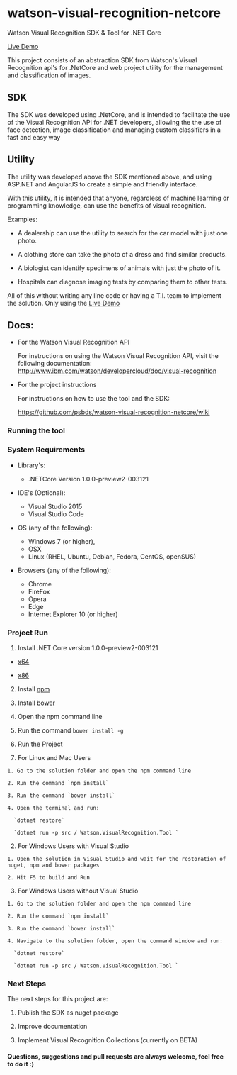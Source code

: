 # watson-visual-recognition-netcore #
Watson Visual Recognition SDK &amp; Tool for .NET Core

[Live Demo](http://watson-visual-recognition-tool.mybluemix.net/)

This project consists of an abstraction SDK from Watson's Visual Recognition api's for .NetCore and web project utility for the management and classification of images.

## SDK

The SDK was developed using .NetCore, and is intended to facilitate the use of the Visual Recognition API for .NET developers, allowing the the use of face detection, image classification and managing custom classifiers in a fast and easy way

## Utility

The utility was developed above the SDK mentioned above, and using ASP.NET and AngularJS to create a simple and friendly interface.

With this utility, it is intended that anyone, regardless of machine learning or programming knowledge, can use the benefits of visual recognition.

Examples:

* A dealership can use the utility to search for the car model with just one photo.

* A clothing store can take the photo of a dress and find similar products.

* A biologist can identify specimens of animals with just the photo of it.

* Hospitals can diagnose imaging tests by comparing them to other tests.

All of this without writing any line code or having a T.I. team to implement the solution. Only using the [Live Demo](http://watson-visual-recognition-tool.mybluemix.net/)



## Docs:


* For the Watson Visual Recognition API

  For instructions on using the Watson Visual Recognition API, visit the following documentation:
  http://www.ibm.com/watson/developercloud/doc/visual-recognition

* For the project instructions

  For instructions on how to use the tool and the SDK: 
  
  https://github.com/psbds/watson-visual-recognition-netcore/wiki

### Running the tool

### System Requirements

* Library's: 
  * .NETCore Version 1.0.0-preview2-003121

* IDE's (Optional): 
  * Visual Studio 2015
  * Visual Studio Code

* OS (any of the following): 
  * Windows 7 (or higher), 
  * OSX
  * Linux (RHEL, Ubuntu, Debian, Fedora, CentOS, openSUS)

* Browsers (any of the following): 
  * Chrome
  * FireFox
  * Opera
  * Edge
  * Internet Explorer 10 (or higher)
 
 
### Project Run

1. Install .NET Core version 1.0.0-preview2-003121

  * [x64](https://go.microsoft.com/fwlink/?LinkID=809122)
  
  * [x86](https://go.microsoft.com/fwlink/?LinkID=809123)
  
2. Install [npm](https://www.npmjs.com/)

3. Install [bower](https://bower.io/)
  
  1. Open the npm command line
  
  2. Run the command `bower install -g`


4. Run the Project

  1. For Linux and Mac Users
    
    1. Go to the solution folder and open the npm command line
    
    2. Run the command `npm install`
  
    3. Run the command `bower install`
  
    4. Open the terminal and run:

      `dotnet restore`

      `dotnet run -p src / Watson.VisualRecognition.Tool `
    
  2. For Windows Users with Visual Studio

    1. Open the solution in Visual Studio and wait for the restoration of nuget, npm and bower packages
   
    2. Hit F5 to build and Run
    
  3. For Windows Users without Visual Studio

    1. Go to the solution folder and open the npm command line
    
    2. Run the command `npm install`
  
    3. Run the command `bower install`
    
    4. Navigate to the solution folder, open the command window and run:
   
      `dotnet restore`

      `dotnet run -p src / Watson.VisualRecognition.Tool `
      
### Next Steps

The next steps for this project are:

1. Publish the SDK as nuget package

2. Improve documentation

3. Implement Visual Recognition Collections (currently on BETA)



#### Questions, suggestions and pull requests are always welcome, feel free to do it :)
